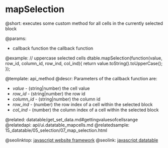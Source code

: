 mapSelection
=============


@short: executes some custom method for all cells in the currently selected block
	

@params:
- callback  	function  	the callback function


@example:
// uppercase selected cells
dtable.mapSelection(function(value, row_id, column_id, row_ind, col_ind){
    return value.toString().toUpperCase(); 
});


@template:	api_method
@descr:
Parameters of the callback function are:

- *value*  - (string|number) the cell value
- *row_id* - (string|number) the row id
- *column_id* - (string|number) the column id
- *row_ind*  -  (number) the row index of a cell within the selected block
- *col_ind*  -  (number) the column index of a cell within the selected block

@related:
	datatable/get_set_data.md#gettingvaluesofcellsrange
@relatedapi:
	api/ui.datatable_mapcells.md
@relatedsample:
	15_datatable/05_selection/07_map_selection.html


@seolinktop: [javascript website framework](https://webix.com)
@seolink: [javascript datatable](https://webix.com/widget/datatable/)